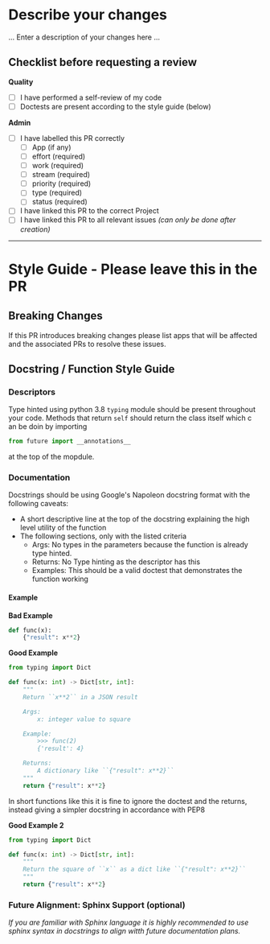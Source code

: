 # Describe your changes

... Enter a description of your changes here ...

## Checklist before requesting a review

**Quality**
- [ ] I have performed a self-review of my code
- [ ] Doctests are present according to the style guide (below)

**Admin**
- [ ] I have labelled this PR correctly
  - [ ] App (if any)
  - [ ] effort (required)
  - [ ] work (required)
  - [ ] stream (required)
  - [ ] priority (required)
  - [ ] type (required)
  - [ ] status (required)
- [ ] I have linked this PR to the correct Project
- [ ] I have linked this PR to all relevant issues *(can only be done after creation)*

-------------------
# Style Guide - Please leave this in the PR

## Breaking Changes
If this PR introduces breaking changes please list apps that will be affected and the associated PRs to resolve these issues.

## Docstring / Function Style Guide

### Descriptors
Type hinted using python 3.8 `typing` module should be present throughout your code. Methods that return `self` should return the
class itself which c an be doin by importing
```python
from future import __annotations__
```
at the top of the mopdule.

### Documentation
Docstrings should be using Google's Napoleon docstring format with the following caveats:

* A short descriptive line at the top of the docstring explaining the high level utility of the function
* The following sections, only with the listed criteria
    * Args: No types in the parameters because the function is already type hinted.
    * Returns: No Type hinting as the descriptor has this
    * Examples: This should be a valid doctest that demonstrates the function working

#### Example
**Bad Example**
```python
def func(x):
    {"result": x**2}
```
**Good Example**
```python
from typing import Dict

def func(x: int) -> Dict[str, int]:
    """
    Return ``x**2`` in a JSON result

    Args:
        x: integer value to square

    Example:
        >>> func(2)
        {'result': 4}

    Returns:
        A dictionary like ``{"result": x**2}``
    """
    return {"result": x**2}
```

In short functions like this it is fine to ignore the doctest and the returns, instead giving a simpler docstring in accordance with PEP8

**Good Example 2**
```python
from typing import Dict

def func(x: int) -> Dict[str, int]:
    """
    Return the square of ``x`` as a dict like ``{"result": x**2}``
    """
    return {"result": x**2}
```

### Future Alignment: Sphinx Support (optional)

*If you are familiar with Sphinx language it is highly recommended to use sphinx syntax in docstrings to align witth future documentation plans.*
